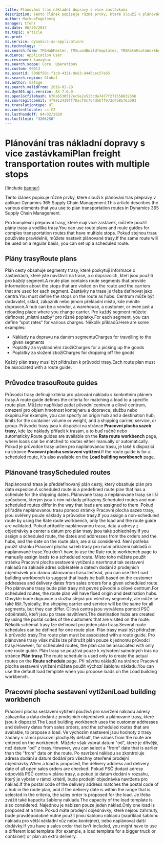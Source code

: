 ```yaml
---
title: Plánování tras nákladní dopravy s více zastávkami
description: Tento článek popisuje různé prvky, které slouží k plánování tras přepravy v aplikaci Dynamics 365 Supply Chain Management.
author: MarkusFogelberg
manager: tfehr
ms.date: 06/20/2017
ms.topic: article
ms.prod: ''
ms.service: dynamics-ax-applications
ms.technology: ''
ms.search.form: TMSHubMaster, TMSLoadBuildTemplates, TMSRateRouteWorkbench, TMSRouteGuide, TMSRoutePlan, TMSRouteWorkbench, WHSLoadTemplate
audience: Application User
ms.reviewer: kamaybac
ms.search.scope: Core, Operations
ms.custom: 90013
ms.assetid: 50d6f58c-f1c8-4321-9e83-8445cec57a85
ms.search.region: Global
ms.author: mafoge
ms.search.validFrom: 2016-02-28
ms.dyn365.ops.version: AX 7.0.0
ms.openlocfilehash: b76a6530517ec9e2e513cda7477f271558632650
ms.sourcegitcommit: 4f9912439ff78acf0c754d5bff972c4b85763093
ms.translationtype: HT
ms.contentlocale: cs-CZ
ms.lasthandoff: 04/02/2020
ms.locfileid: "3206258"
---
```

# <a name="plan-freight-transportation-routes-with-multiple-stops"></a><span data-ttu-id="1f59b-103">Plánování tras nákladní dopravy s více zastávkami</span><span class="sxs-lookup"><span data-stu-id="1f59b-103">Plan freight transportation routes with multiple stops</span></span>

[!include [banner](../includes/banner.md)]

<span data-ttu-id="1f59b-104">Tento článek popisuje různé prvky, které slouží k plánování tras přepravy v aplikaci Dynamics 365 Supply Chain Management.</span><span class="sxs-lookup"><span data-stu-id="1f59b-104">This article describes the various elements that you use to plan transportation routes in Dynamics 365 Supply Chain Management.</span></span>

<span data-ttu-id="1f59b-105">Pro komplexní přepravní trasy, které mají více zastávek, můžete použít plány trasy a vodítka trasy.</span><span class="sxs-lookup"><span data-stu-id="1f59b-105">You can use route plans and route guides for complex transportation routes that have multiple stops.</span></span> <span data-ttu-id="1f59b-106">Pokud stejnou trasu používáte pravidelně, můžete nastavit plánované trasy.</span><span class="sxs-lookup"><span data-stu-id="1f59b-106">If the same route will be used on a regular basis, you can set up a scheduled route.</span></span>

## <a name="route-plans"></a><span data-ttu-id="1f59b-107">Plány trasy</span><span class="sxs-lookup"><span data-stu-id="1f59b-107">Route plans</span></span>
<span data-ttu-id="1f59b-108">Plán cesty obsahuje segmenty trasy, které poskytují informace o zastávkách, které jste navštívili na trase, a o dopravcích, kteří jsou použiti pro každý segment.</span><span class="sxs-lookup"><span data-stu-id="1f59b-108">A route plan contains route segments that provide information about the stops that are visited on the route and the carriers that are used for each segment.</span></span> <span data-ttu-id="1f59b-109">Zastávky na trase je třeba definovat jako centra.</span><span class="sxs-lookup"><span data-stu-id="1f59b-109">You must define the stops on the route as hubs.</span></span> <span data-ttu-id="1f59b-110">Centrum může být dodavatel, sklad, zákazník nebo jenom překladní místo, kde měníte dopravce.</span><span class="sxs-lookup"><span data-stu-id="1f59b-110">A hub can be a vendor, a warehouse, a customer, or even just a reloading place where you change carrier.</span></span> <span data-ttu-id="1f59b-111">Pro každý segment můžete definovat „místní sazby“ pro různé poplatky.</span><span class="sxs-lookup"><span data-stu-id="1f59b-111">For each segment, you can define “spot rates” for various charges.</span></span> <span data-ttu-id="1f59b-112">Několik příkladů:</span><span class="sxs-lookup"><span data-stu-id="1f59b-112">Here are some examples:</span></span>

-   <span data-ttu-id="1f59b-113">Náklady na dopravu na daném segmentu</span><span class="sxs-lookup"><span data-stu-id="1f59b-113">Charges for travelling to the given segments</span></span>
-   <span data-ttu-id="1f59b-114">Poplatky za vyskladnění zboží</span><span class="sxs-lookup"><span data-stu-id="1f59b-114">Charges for a picking up the goods</span></span>
-   <span data-ttu-id="1f59b-115">Poplatky za složení zboží</span><span class="sxs-lookup"><span data-stu-id="1f59b-115">Charges for dropping off the goods</span></span>

<span data-ttu-id="1f59b-116">Každý plán trasy musí být přidružen k průvodci trasy.</span><span class="sxs-lookup"><span data-stu-id="1f59b-116">Each route plan must be associated with a route guide.</span></span>

## <a name="route-guides"></a><span data-ttu-id="1f59b-117">Průvodce trasou</span><span class="sxs-lookup"><span data-stu-id="1f59b-117">Route guides</span></span>
<span data-ttu-id="1f59b-118">Průvodci trasy definují kritéria pro párování nákladu s konkrétním plánem trasy.</span><span class="sxs-lookup"><span data-stu-id="1f59b-118">A route guide defines the criteria for matching a load to a specific route plan.</span></span> <span data-ttu-id="1f59b-119">Můžete například zadat původní centrum a cílové centrum, omezení pro objem hmotnost kontejneru a dopravce, službu nebo skupinu.</span><span class="sxs-lookup"><span data-stu-id="1f59b-119">For example, you can specify an origin hub and a destination hub, limits for the container volume or weight, and a shipping carrier, service, or group.</span></span> <span data-ttu-id="1f59b-120">Průvodci trasy jsou k dispozici na stránce **Pracovní plocha sazeb trasy**, kde lze náklady přiřadit k trasám, a to buď ručně nebo automaticky.</span><span class="sxs-lookup"><span data-stu-id="1f59b-120">Route guides are available on the **Rate route workbench** page, where loads can be matched to routes either manually or automatically.</span></span> <span data-ttu-id="1f59b-121">Pokud je průvodce trasy určen pro naplánovanou trasu, je také k dispozici na stránce **Pracovní plocha sestavení vytížení**.</span><span class="sxs-lookup"><span data-stu-id="1f59b-121">If the route guide is for a scheduled route, it's also available on the **Load building workbench** page.</span></span>

## <a name="scheduled-routes"></a><span data-ttu-id="1f59b-122">Plánované trasy</span><span class="sxs-lookup"><span data-stu-id="1f59b-122">Scheduled routes</span></span>
<span data-ttu-id="1f59b-123">Naplánovaná trasa je předdefinovaný plán cesty, který obsahuje plán pro data expedice.</span><span class="sxs-lookup"><span data-stu-id="1f59b-123">A scheduled route is a predefined route plan that has a schedule for the shipping dates.</span></span> <span data-ttu-id="1f59b-124">Plánované trasy a neplánované trasy se liší způsobem, kterým jsou k nim náklady přiřazeny.</span><span class="sxs-lookup"><span data-stu-id="1f59b-124">Scheduled routes and non-scheduled routes differ in the way that loads are assigned to them.</span></span> <span data-ttu-id="1f59b-125">Pokud přiřadíte neplánovanou trasu pomocí stránky Pracovní plocha sazeb trasy, jsou ověřeny pouze náklady a průvodce trasy.</span><span class="sxs-lookup"><span data-stu-id="1f59b-125">If you assign a non-scheduled route by using the Rate route workbench, only the load and the route guide are validated.</span></span> <span data-ttu-id="1f59b-126">Pokud přiřadíte naplánovanou trasu, data a adresy z objednávky a center a datum pro plán trasy jsou také zohledněny.</span><span class="sxs-lookup"><span data-stu-id="1f59b-126">If you assign a scheduled route, the dates and addresses from the orders and the hubs, and the date on the route plan, are also considered.</span></span> <span data-ttu-id="1f59b-127">Není potřeba použít stránku Pracovní plocha sazeb trasy pro ruční přiřazení nákladů o naplánované trase.</span><span class="sxs-lookup"><span data-stu-id="1f59b-127">You don't have to use the Rate route workbench page to manually assign loads to a scheduled route.</span></span> <span data-ttu-id="1f59b-128">Místo toho můžete použít stránku Pracovní plocha sestavení vytížení a navrhnout tak sestavení nákladů na základě adres odběratele a datech dodání z prodejních objednávek pro danou plánovanou trasu.</span><span class="sxs-lookup"><span data-stu-id="1f59b-128">Instead, you can use the Load building workbench to suggest that loads be built based on the customer addresses and delivery dates from sales orders for a given scheduled route.</span></span> <span data-ttu-id="1f59b-129">Pro plánované trasy bude plán trasy mít pevné původní a cílové centrum.</span><span class="sxs-lookup"><span data-stu-id="1f59b-129">For scheduled routes, the route plan will have fixed origin and destination hubs.</span></span> <span data-ttu-id="1f59b-130">Obvykle bude dopravce a služba stejná pro všechny segmenty, ale může se také lišit.</span><span class="sxs-lookup"><span data-stu-id="1f59b-130">Typically, the shipping carrier and service will be the same for all segments, but they can differ.</span></span> <span data-ttu-id="1f59b-131">Cílová centra jsou vytvářena pomocí PSČ odběratelů, kteří jsou po trase navštíveni.</span><span class="sxs-lookup"><span data-stu-id="1f59b-131">The destination hubs are created by using the postal codes of the customers that are visited on the route.</span></span> <span data-ttu-id="1f59b-132">Několik schémat trasy lze definovat pro jeden plán trasy.</span><span class="sxs-lookup"><span data-stu-id="1f59b-132">Several route schedules can be defined for one route plan.</span></span> <span data-ttu-id="1f59b-133">Plán trasy musí být přidružen k průvodci trasy.</span><span class="sxs-lookup"><span data-stu-id="1f59b-133">The route plan must be associated with a route guide.</span></span> <span data-ttu-id="1f59b-134">Pro plánované trasy však může lze přidružit plán pouze k jednomu průvodci trasy.</span><span class="sxs-lookup"><span data-stu-id="1f59b-134">However, for scheduled routes, the plan can be associated with only one route guide.</span></span> <span data-ttu-id="1f59b-135">Plán trasy se používá pouze k vytvoření samotných tras na stránce **Plán trasy**.</span><span class="sxs-lookup"><span data-stu-id="1f59b-135">The route schedule is used only to create the actual routes on the **Route schedule** page.</span></span> <span data-ttu-id="1f59b-136">Při návrhu nákladů na stránce Pracovní plocha sestavení vytížení můžete použít výchozí šablonu nákladu.</span><span class="sxs-lookup"><span data-stu-id="1f59b-136">You can use the default load template when you propose loads on the Load building workbench.</span></span>

## <a name="load-building-workbench"></a><span data-ttu-id="1f59b-137">Pracovní plocha sestavení vytížení</span><span class="sxs-lookup"><span data-stu-id="1f59b-137">Load building workbench</span></span>
<span data-ttu-id="1f59b-138">Pracovní plocha sestavení vytížení používá pro navržení nákladu adresy zákazníka a data dodání z prodejních objednávek a plánované trasy, které jsou k dispozici.</span><span class="sxs-lookup"><span data-stu-id="1f59b-138">The Load building workbench uses the customer addresses and delivery dates from sales orders, and the scheduled routes that are available, to propose a load.</span></span> <span data-ttu-id="1f59b-139">Ve výchozím nastavení jsou hodnoty z trasy zadány v rámci pracovní plochy.</span><span class="sxs-lookup"><span data-stu-id="1f59b-139">By default, the values from the route are entered on the workbench.</span></span> <span data-ttu-id="1f59b-140">Můžete však vybrat datum "od", které je dřívější, než datum "od" z trasy.</span><span class="sxs-lookup"><span data-stu-id="1f59b-140">However, you can select a "from" date that is earlier than the "from" date on the route.</span></span> <span data-ttu-id="1f59b-141">Po navržení nákladu se zkontroluje adresa dodání a datum dodání pro všechny otevřené prodejní objednávky.</span><span class="sxs-lookup"><span data-stu-id="1f59b-141">When a load is proposed, the delivery address and delivery date of all open sales orders are checked.</span></span> <span data-ttu-id="1f59b-142">Pokud PSČ dodací adresy odpovídá PSČ centra v plánu trasy, a pokud je datum dodání v rozsahu, který je vybrán v rámci kritérií, bude prodejní objednávka navržena pro náklad.</span><span class="sxs-lookup"><span data-stu-id="1f59b-142">If the postal code of the delivery address matches the postal code of a hub in the route plan, and if the delivery date is within the range that is selected in the criteria, the sales order is proposed for the load.</span></span> <span data-ttu-id="1f59b-143">Je třeba zvážit také kapacitu šablony nákladu.</span><span class="sxs-lookup"><span data-stu-id="1f59b-143">The capacity of the load template is also considered.</span></span> <span data-ttu-id="1f59b-144">Najednou je nabízen pouze jeden náklad.</span><span class="sxs-lookup"><span data-stu-id="1f59b-144">Only one load is proposed at a time.</span></span> <span data-ttu-id="1f59b-145">Pokud máte prodejní objednávky, které nejsou zahrnuty, bude pravděpodobně nutné použít jinou šablonu nákladu (například šablonu nákladu pro větší nákladní vůz nebo kontejner), nebo naplánovat další dodávky.</span><span class="sxs-lookup"><span data-stu-id="1f59b-145">If you have a sales order that isn't included, you might have to use a different load template (for example, a load template for a bigger truck or container) or plan an extra delivery.</span></span>



